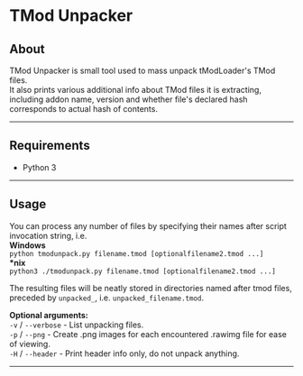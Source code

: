 # TMod Unpacker

## About

TMod Unpacker is small tool used to mass unpack tModLoader's TMod files.  
It also prints various additional info about TMod files it is extracting, including addon name, version and whether file's declared hash corresponds to actual hash of contents.

---
## Requirements

* Python 3

---
## Usage

You can process any number of files by specifying their names after script invocation string, i.e.  
**Windows**  
`python tmodunpack.py filename.tmod [optionalfilename2.tmod ...]`  
**\*nix**  
`python3 ./tmodunpack.py filename.tmod [optionalfilename2.tmod ...]`  

The resulting files will be neatly stored in directories named after tmod files, preceded by `unpacked_`, i.e. `unpacked_filename.tmod`.  

**Optional arguments:**  
`-v` / `--verbose` - List unpacking files.  
`-p` / `--png` - Create .png images for each encountered .rawimg file for ease of viewing.  
`-H` / `--header` - Print header info only, do not unpack anything.  

---

